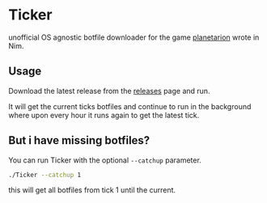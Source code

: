 # Ticker

unofficial OS agnostic botfile downloader for the game [planetarion](http://www.planetarion.com/) wrote in Nim.

## Usage

Download the latest release from the [releases](https://github.com/Um9i/ticker/releases) page and run. 

It will get the current ticks botfiles and continue to run in the background where upon every hour it runs again to get the latest tick.

## But i have missing botfiles?

You can run Ticker with the optional `--catchup` parameter.

```sh
./Ticker --catchup 1
```

this will get all botfiles from tick 1 until the current.
